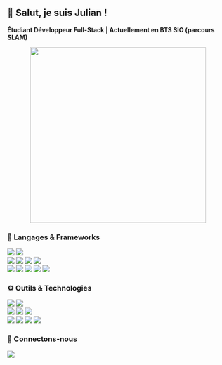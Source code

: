 <h2 align="left">👋 Salut, je suis Julian !</h2>

<p align="left">
  <strong>Étudiant Développeur Full-Stack | Actuellement en BTS SIO (parcours SLAM)</strong>
</p>

<p align="left" style="display: flex; flex-wrap: wrap; justify-content: center; gap: 10px;">
  <img src="https://media1.tenor.com/m/IoIVL_B7oScAAAAd/dexter-dexter-stare.gif" width="400" alt="">
</p>

### 🧠 Langages & Frameworks

<p align="left">
  <img src="https://img.shields.io/badge/Java-ED8B00?style=for-the-badge&logo=openjdk&logoColor=white" />
  <img src="https://img.shields.io/badge/Python-3776AB?style=for-the-badge&logo=python&logoColor=white" />

  <br>
  <img src="https://img.shields.io/badge/Node.js-43853D?style=for-the-badge&logo=node.js&logoColor=white" />
  <img src="https://img.shields.io/badge/Express.js-000000?style=for-the-badge&logo=express&logoColor=white"/>
  <img src="https://img.shields.io/badge/EJS-%23B4CA65.svg?style=for-the-badge&logo=ejs&logoColor=white"/>
  <img src="https://img.shields.io/badge/JavaScript-F7DF1E?style=for-the-badge&logo=javascript&logoColor=white" />

  <br>
  <img src="https://img.shields.io/badge/SQL-336791?style=for-the-badge&logo=postgresql&logoColor=white" />
  <img src="https://img.shields.io/badge/PHP-777BB4?style=for-the-badge&logo=php&logoColor=white" />
  <img src="https://img.shields.io/badge/Bootstrap-7952B3?style=for-the-badge&logo=bootstrap&logoColor=white" />
  <img src="https://img.shields.io/badge/CSS3-1572B6?style=for-the-badge&logo=css3&logoColor=white" />
  <img src="https://img.shields.io/badge/HTML5-E34F26?style=for-the-badge&logo=html5&logoColor=white" />
</p>

### ⚙️ Outils & Technologies

<p align="left">
  <img src="https://img.shields.io/badge/IntelliJ_IDEA-000000?style=for-the-badge&logo=intellij-idea&logoColor=white" />
  <img src="https://img.shields.io/badge/VSCode-0078D4?style=for-the-badge&logo=visual-studio-code&logoColor=white" />

  <br>
  <img src="https://img.shields.io/badge/npm-CB3837?style=for-the-badge&logo=npm&logoColor=white" />
  <img src="https://img.shields.io/badge/Git-F05032?style=for-the-badge&logo=git&logoColor=white" />
  <img src="https://img.shields.io/badge/GitLab-FC6D26?style=for-the-badge&logo=gitlab&logoColor=white" />

  <br>
  <img src="https://img.shields.io/badge/Visual%20Paradigm-9B59B6?style=for-the-badge&logo=visual-studio&logoColor=white" />
  <img src="https://img.shields.io/badge/UML-8E44AD?style=for-the-badge" />
  <img src="https://img.shields.io/badge/Notion-000000?style=for-the-badge&logo=notion&logoColor=white" />
  <img src="https://img.shields.io/badge/Figma-F24E1E?style=for-the-badge&logo=figma&logoColor=white" />
</p>

### 🤝 Connectons-nous

<p align="left">
  <a href="https://www.linkedin.com/in/julianseiller/" target="_blank">
    <img src="https://img.shields.io/badge/LinkedIn-0A66C2?style=for-the-badge&logo=linkedin&logoColor=white" />
  </a>
</p>
